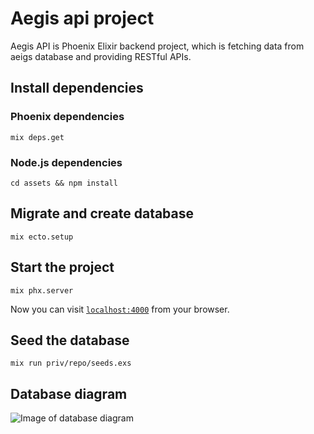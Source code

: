 # Aegis api project

Aegis API is Phoenix Elixir backend project, which is fetching data from aeigs database and providing RESTful APIs.

## Install dependencies

### Phoenix dependencies

`mix deps.get`

### Node.js dependencies

`cd assets && npm install`

## Migrate and create database

`mix ecto.setup`

## Start the project

`mix phx.server`

Now you can visit [`localhost:4000`](http://localhost:4000) from your browser.

## Seed the database

`mix run priv/repo/seeds.exs`

## Database diagram

![Image of database diagram](https://gitlab2.v2c2.at/CIS/aegis_api/blob/develop/dbdiagram/tripdb_schemas_diagram.png)

